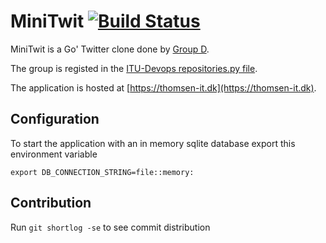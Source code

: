 # MiniTwit [![Build Status](https://app.travis-ci.com/DevelOpsITU/MiniTwit.svg?branch=main)](https://app.travis-ci.com/github/DevelOpsITU/MiniTwit)


MiniTwit is a Go' Twitter clone done by [Group D](https://github.com/DevelOpsITU).

The group is registed in the [ITU-Devops repositories.py file](https://github.com/itu-devops/lecture_notes/blob/master/repositories.py#L23,L29).

The application is hosted at [https://thomsen-it.dk](https://thomsen-it.dk).

## Configuration

To start the application with an in memory sqlite database export this environment variable

````Shell
export DB_CONNECTION_STRING=file::memory:
````

## Contribution

Run `git shortlog -se` to see commit distribution